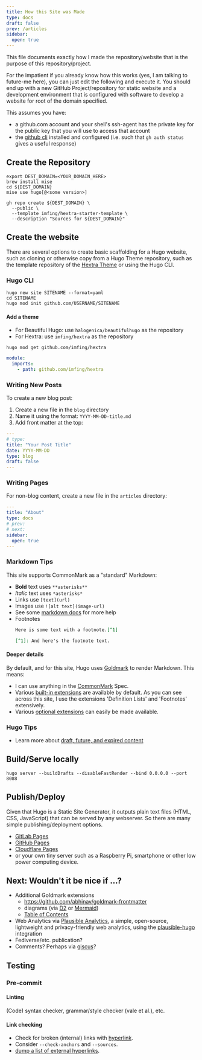 ```yaml
---
title: How this Site was Made
type: docs
draft: false
prev: /articles
sidebar:
  open: true
---
```


This file documents exactly how I made the repository/website that is the purpose of this repository/project.

For the impatient if you already know how this works (yes, I am talking to future-me here), you can just edit the following and execute it. You should end up with a new GitHub Project/repository for static website and a development environment that is configured with software to develop a website for root of the domain specified.

This assumes you have:
* a github.com account and your shell's ssh-agent has the private key for the public key that you will use to access that account
* the [github cli](https://cli.github.com/) installed and configured (i.e. such that `gh auth status` gives a useful response)

## Create the Repository

```shell {linenos=table,linenostart=1}
export DEST_DOMAIN=<YOUR_DOMAIN_HERE>
brew install mise
cd ${DEST_DOMAIN}
mise use hugo[@<some version>]

gh repo create ${DEST_DOMAIN} \
  --public \
  --template imfing/hextra-starter-template \
  --description "Sources for ${DEST_DOMAIN}"
```

## Create the website

There are several options to create basic scaffolding for a Hugo website, such as cloning or otherwise copy from a Hugo Theme repository, such as the template repository of the [Hextra Theme]() or using the Hugo CLI.

### Hugo CLI

```shell {linenos=table,linenostart=1}
hugo new site SITENAME --format=yaml
cd SITENAME
hugo mod init github.com/USERNAME/SITENAME
```

#### Add a theme



* For Beautiful Hugo: use `halogenica/beautifulhugo` as the repository
* For Hextra: use `imfing/hextra` as the repository

```shell
hugo mod get github.com/imfing/hextra
```


```yaml {filename="hugo.yaml",linenos=table,linenostart=1}
module:
  imports:
    - path: github.com/imfing/hextra
```

### Writing New Posts

To create a new blog post:

1. Create a new file in the `blog` directory
2. Name it using the format: `YYYY-MM-DD-title.md`
3. Add front matter at the top:

```yaml
---
# type:
title: "Your Post Title"
date: YYYY-MM-DD
type: blog
draft: false
---
```

### Writing Pages

For non-blog content, create a new file in the `articles` directory:

```yaml
---
title: "About"
type: docs
# prev:
# next:
sidebar:
  open: true
---
```

### Markdown Tips

This site supports CommonMark as a "standard" Markdown:

- **Bold** text uses `**asterisks**`
- *Italic* text uses `*asterisks*`
- Links use `[text](url)`
- Images use `![alt text](image-url)`
- See some [markdown docs](https://commonmark.org/help/) for more help
- Footnotes
  ```markdown
  Here is some text with a footnote.[^1]

  [^1]: And here's the footnote text.
  ```

#### Deeper details

By default, and for this site, Hugo uses [Goldmark](https://github.com/yuin/goldmark/) to render Markdown. This means:

* I can use anything in the [CommonMark](https://commonmark.org/) Spec.
* Various [built-in extensions](https://github.com/yuin/goldmark/?tab=readme-ov-file#built-in-extensions) are available by default. As you can see across this site, I use the extensions 'Definition Lists' and 'Footnotes' extensively.
* Various [optional extensions](https://github.com/yuin/goldmark/?tab=readme-ov-file#list-of-extensions) can easily be made available.

### Hugo Tips

* Learn more about [draft, future, and expired content](https://gohugo.io/getting-started/usage/#draft-future-and-expired-content)

## Build/Serve locally

```shell
hugo server --buildDrafts --disableFastRender --bind 0.0.0.0 --port 8088
```

## Publish/Deploy

Given that Hugo is a Static Site Generator, it outputs plain text files (HTML, CSS, JavaScript) that can be served by any webserver. So there are many simple publishing/deployment options.

* [GitLab Pages](https://gohugo.io/hosting-and-deployment/hosting-on-gitlab/)
* [GitHub Pages](https://gohugo.io/hosting-and-deployment/hosting-on-github/)
* [Cloudflare Pages](https://developers.cloudflare.com/pages/framework-guides/deploy-a-hugo-site/)
* or your own tiny server such as a Raspberry Pi, smartphone or other low power computing device.

## Next: Wouldn't it be nice if ...?

* Additional Goldmark extensions
  - https://github.com/abhinav/goldmark-frontmatter
  * diagrams (via [D2](https://github.com/FurqanSoftware/goldmark-d2) or [Mermaid](https://github.com/abhinav/goldmark-mermaid))
  - [Table of Contents](https://github.com/abhinav/goldmark-toc)
* Web Analytics via [Plausible Analytics](plausible.io), a simple, open-source, lightweight and privacy-friendly web analytics, using the [plausible-hugo](https://github.com/divinerites/plausible-hugo) integration
* Fediverse/etc. publication?
* Comments? Perhaps via [giscus](giscus.app)?

## Testing

### Pre-commit

#### Linting

(Code) syntax checker, grammar/style checker (vale et al.), etc.

#### Link checking

* Check for broken (internal) links with [hyperlink](https://github.com/untitaker/hyperlink).
* Consider `--check-anchors` and `--sources`.
* [dump a list of external hyperlinks](https://github.com/untitaker/hyperlink?tab=readme-ov-file#external-links).
